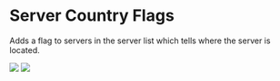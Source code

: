 # Server Country Flags

Adds a flag to servers in the server list which tells where the server is located.

[![](http://cf.way2muchnoise.eu/full_841311_downloads.svg)](https://www.curseforge.com/minecraft/mc-mods/server-country-flags)
[![](https://cf.way2muchnoise.eu/versions/841311.svg)](https://www.curseforge.com/minecraft/mc-mods/server-country-flags)
